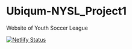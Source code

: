 # Ubiqum-NYSL_Project1
Website of Youth Soccer League

[![Netlify Status](https://api.netlify.com/api/v1/badges/040d28aa-0b30-48ad-9fb9-cb88c2c5a3e5/deploy-status)](https://app.netlify.com/sites/nysl-club/deploys)
